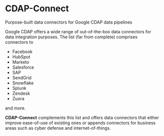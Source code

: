# CDAP-Connect
Purpose-built data connectors for Google CDAP data pipelines

Google CDAP offers a wide range of out-of-the-box data connectors for data integration purposes. The list (far from complete) comprises connectors to 

* Facebook
* HubSpot
* Marketo
* Salesforce
* SAP
* SendGrid
* Snowflake
* Splunk
* Zendesk
* Zuora

and more.

**CDAP-Connect** complements this list and offers data connectors that either improve ease-of-use of existing ones or appends connectors for business areas such as cyber defense and internet-of-things.
